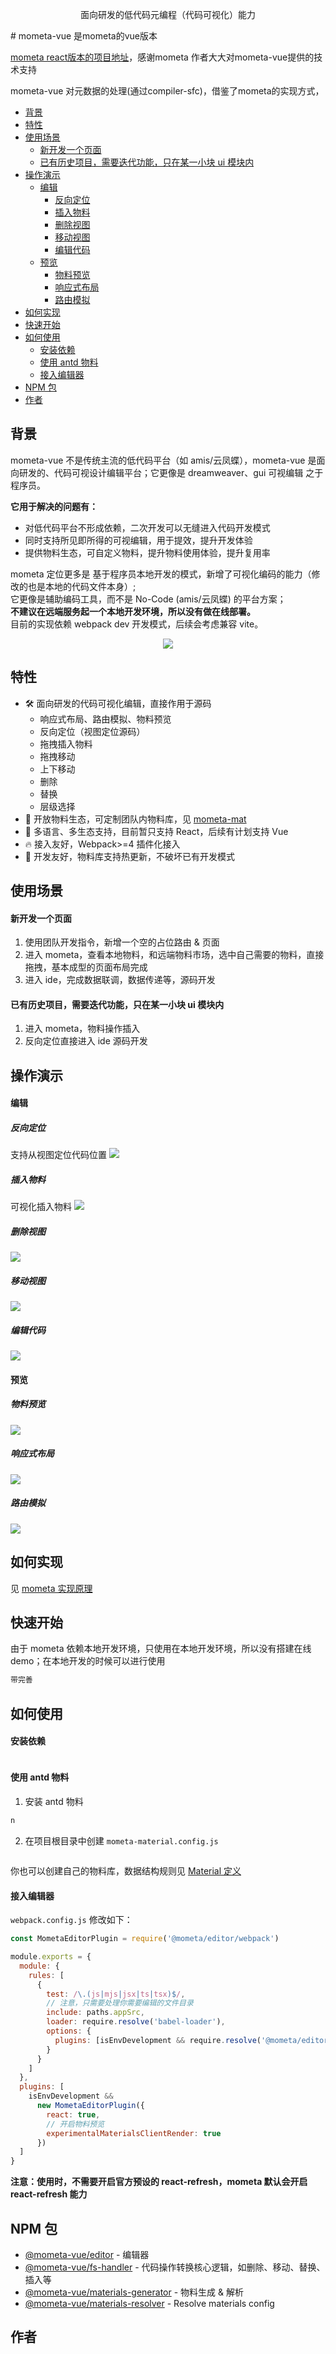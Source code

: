 <p align="center">
面向研发的低代码元编程（代码可视化）能力</p>
# mometa-vue 是mometa的vue版本

[mometa react版本的项目地址](https://github.com/imcuttle/mometa)，感谢mometa 作者大大对mometa-vue提供的技术支持

mometa-vue 对元数据的处理(通过compiler-sfc)，借鉴了mometa的实现方式，

<!-- toc -->

- [背景](#%E8%83%8C%E6%99%AF)
- [特性](#%E7%89%B9%E6%80%A7)
- [使用场景](#%E4%BD%BF%E7%94%A8%E5%9C%BA%E6%99%AF)
    - [新开发一个页面](#%E6%96%B0%E5%BC%80%E5%8F%91%E4%B8%80%E4%B8%AA%E9%A1%B5%E9%9D%A2)
    - [已有历史项目，需要迭代功能，只在某一小块 ui 模块内](#%E5%B7%B2%E6%9C%89%E5%8E%86%E5%8F%B2%E9%A1%B9%E7%9B%AE%E9%9C%80%E8%A6%81%E8%BF%AD%E4%BB%A3%E5%8A%9F%E8%83%BD%E5%8F%AA%E5%9C%A8%E6%9F%90%E4%B8%80%E5%B0%8F%E5%9D%97-ui-%E6%A8%A1%E5%9D%97%E5%86%85)
- [操作演示](#%E6%93%8D%E4%BD%9C%E6%BC%94%E7%A4%BA)
    - [编辑](#%E7%BC%96%E8%BE%91)
        - [反向定位](#%E5%8F%8D%E5%90%91%E5%AE%9A%E4%BD%8D)
        - [插入物料](#%E6%8F%92%E5%85%A5%E7%89%A9%E6%96%99)
        - [删除视图](#%E5%88%A0%E9%99%A4%E8%A7%86%E5%9B%BE)
        - [移动视图](#%E7%A7%BB%E5%8A%A8%E8%A7%86%E5%9B%BE)
        - [编辑代码](#%E7%BC%96%E8%BE%91%E4%BB%A3%E7%A0%81)
    - [预览](#%E9%A2%84%E8%A7%88)
        - [物料预览](#%E7%89%A9%E6%96%99%E9%A2%84%E8%A7%88)
        - [响应式布局](#%E5%93%8D%E5%BA%94%E5%BC%8F%E5%B8%83%E5%B1%80)
        - [路由模拟](#%E8%B7%AF%E7%94%B1%E6%A8%A1%E6%8B%9F)
- [如何实现](#%E5%A6%82%E4%BD%95%E5%AE%9E%E7%8E%B0)
- [快速开始](#%E5%BF%AB%E9%80%9F%E5%BC%80%E5%A7%8B)
- [如何使用](#%E5%A6%82%E4%BD%95%E4%BD%BF%E7%94%A8)
    - [安装依赖](#%E5%AE%89%E8%A3%85%E4%BE%9D%E8%B5%96)
    - [使用 antd 物料](#%E4%BD%BF%E7%94%A8-antd-%E7%89%A9%E6%96%99)
    - [接入编辑器](#%E6%8E%A5%E5%85%A5%E7%BC%96%E8%BE%91%E5%99%A8)
- [NPM 包](#npm-%E5%8C%85)
- [作者](#%E4%BD%9C%E8%80%85)

<!-- tocstop -->

## 背景

mometa-vue 不是传统主流的低代码平台（如 amis/云凤蝶），mometa-vue 是面向研发的、代码可视设计编辑平台；它更像是 dreamweaver、gui 可视编辑 之于 程序员。

**它用于解决的问题有：**

- 对低代码平台不形成依赖，二次开发可以无缝进入代码开发模式
- 同时支持所见即所得的可视编辑，用于提效，提升开发体验
- 提供物料生态，可自定义物料，提升物料使用体验，提升复用率

mometa 定位更多是 基于程序员本地开发的模式，新增了可视化编码的能力（修改的也是本地的代码文件本身）;\
它更像是辅助编码工具，而不是 No-Code (amis/云凤蝶) 的平台方案；\
**不建议在远端服务起一个本地开发环境，所以没有做在线部署。**\
目前的实现依赖 webpack dev 开发模式，后续会考虑兼容 vite。

<p align="center">
  <img src="./images/snapshot.png" />
</p>

## 特性

- 🛠 面向研发的代码可视化编辑，直接作用于源码
    - 响应式布局、路由模拟、物料预览
    - 反向定位（视图定位源码）
    - 拖拽插入物料
    - 拖拽移动
    - 上下移动
    - 删除
    - 替换
    - 层级选择
- 🍒 开放物料生态，可定制团队内物料库，见 [mometa-mat](https://github.com/imcuttle/mometa-mat)
- 💎 多语言、多生态支持，目前暂只支持 React，后续有计划支持 Vue
- 🔥 接入友好，Webpack>=4 插件化接入
- 🌟 开发友好，物料库支持热更新，不破坏已有开发模式

## 使用场景

#### 新开发一个页面

1.  使用团队开发指令，新增一个空的占位路由 & 页面
2.  进入 mometa，查看本地物料，和远端物料市场，选中自己需要的物料，直接拖拽，基本成型的页面布局完成
3.  进入 ide，完成数据联调，数据传递等，源码开发

#### 已有历史项目，需要迭代功能，只在某一小块 ui 模块内

1.  进入 mometa，物料操作插入
2.  反向定位直接进入 ide 源码开发

## 操作演示

#### 编辑

##### 反向定位

支持从视图定位代码位置
![](./images/mometa-locate.gif)

##### 插入物料

可视化插入物料
![](./images/mometa-insert-material.gif)

##### 删除视图

![](./images/mometa-delete.gif)

##### 移动视图

![](./images/mometa-move.gif)

##### 编辑代码

![](./images/mometa-code-edit.gif)

#### 预览

##### 物料预览

![](./images/mometa-preview-clientrender.gif)

##### 响应式布局

![](./images/mometa-preview-responsive.gif)

##### 路由模拟

![](./images/mometa-preview-url.gif)

## 如何实现

见 [mometa 实现原理](./docs/how-to-work.md)

## 快速开始

由于 mometa 依赖本地开发环境，只使用在本地开发环境，所以没有搭建在线 demo；在本地开发的时候可以进行使用

```bash
带完善
```

## 如何使用

#### 安装依赖

```bash

```

#### 使用 antd 物料

1.  安装 antd 物料

```bash
n
```

2.  在项目根目录中创建 `mometa-material.config.js`

```jsx

```

你也可以创建自己的物料库，数据结构规则见 [Material 定义](./packages/materials-generator/src/types.ts)

#### 接入编辑器

`webpack.config.js` 修改如下：

```js
const MometaEditorPlugin = require('@mometa/editor/webpack')

module.exports = {
  module: {
    rules: [
      {
        test: /\.(js|mjs|jsx|ts|tsx)$/,
        // 注意，只需要处理你需要编辑的文件目录
        include: paths.appSrc,
        loader: require.resolve('babel-loader'),
        options: {
          plugins: [isEnvDevelopment && require.resolve('@mometa/editor/babel/plugin-react')]
        }
      }
    ]
  },
  plugins: [
    isEnvDevelopment &&
      new MometaEditorPlugin({
        react: true,
        // 开启物料预览
        experimentalMaterialsClientRender: true
      })
  ]
}
```

**注意：使用时，不需要开启官方预设的 react-refresh，mometa 默认会开启 react-refresh 能力**

## NPM 包

- [@mometa-vue/editor](packages/editor) - 编辑器
- [@mometa-vue/fs-handler](packages/fs-handler) - 代码操作转换核心逻辑，如删除、移动、替换、插入等
- [@mometa-vue/materials-generator](packages/materials-generator) - 物料生成 & 解析
- [@mometa-vue/materials-resolver](packages/materials-resolver) - Resolve materials config

## 作者

